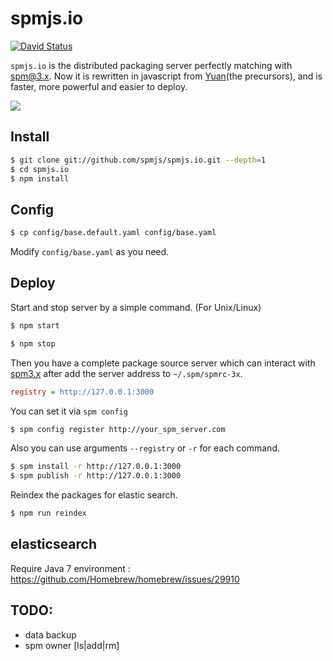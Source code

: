 # spmjs.io

[![David Status](http://img.shields.io/david/spmjs/spmjs.io.svg?style=flat)](https://david-dm.org/spmjs/spmjs.io)

`spmjs.io` is the distributed packaging server perfectly matching with [spm@3.x](https://github.com/spmjs/spm/tree/master). Now it is rewritten in javascript from [Yuan](https://github.com/spmjs/yuan/)(the precursors), and is faster, more powerful and easier to deploy.

![](https://i.alipayobjects.com/i/localhost/png/201404/2YQxOTYoFp.png)

## Install

```bash
$ git clone git://github.com/spmjs/spmjs.io.git --depth=1
$ cd spmjs.io
$ npm install
```

## Config

```bash
$ cp config/base.default.yaml config/base.yaml
```

Modify `config/base.yaml` as you need.

## Deploy

Start and stop server by a simple command. (For Unix/Linux)

```bash
$ npm start
```

```bash
$ npm stop
```

Then you have a complete package source server which can interact with [spm3.x](https://github.com/spmjs/spm/tree/master) after add the server address to `~/.spm/spmrc-3x`.

```ini
registry = http://127.0.0.1:3000
```

You can set it via `spm config`

```bash
$ spm config register http://your_spm_server.com
```

Also you can use arguments `--registry` or `-r` for each command.

```bash
$ spm install -r http://127.0.0.1:3000
$ spm publish -r http://127.0.0.1:3000
```

Reindex the packages for elastic search.

```bash
$ npm run reindex
```

## elasticsearch

Require Java 7 environment : https://github.com/Homebrew/homebrew/issues/29910

## TODO:

- data backup
- spm owner [ls|add|rm]
